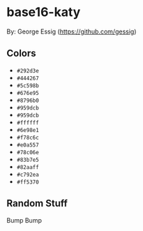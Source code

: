 # base16-katy

By: George Essig (https://github.com/gessig)

## Colors

* `#292d3e`
* `#444267`
* `#5c598b`
* `#676e95`
* `#8796b0`
* `#959dcb`
* `#959dcb`
* `#ffffff`
* `#6e98e1`
* `#f78c6c`
* `#e0a557`
* `#78c06e`
* `#83b7e5`
* `#82aaff`
* `#c792ea`
* `#ff5370`

## Random Stuff

Bump
Bump
